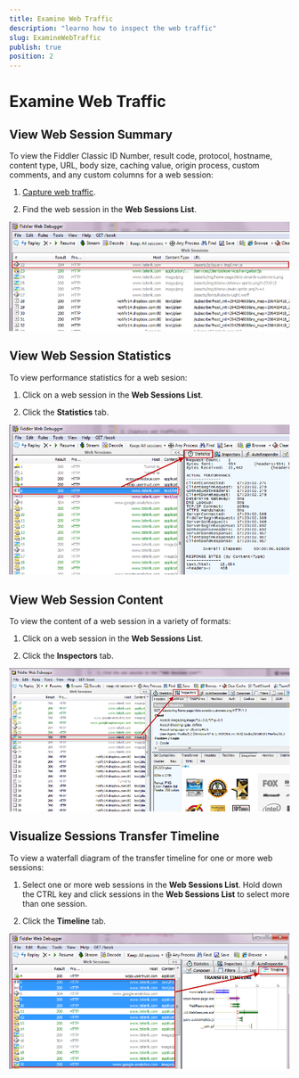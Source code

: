 ```yaml
---
title: Examine Web Traffic
description: "learno how to inspect the web traffic"
slug: ExamineWebTraffic
publish: true
position: 2
---
```


Examine Web Traffic
===================

View Web Session Summary
------------------------
To view the Fiddler Classic ID Number, result code, protocol, hostname, content type, URL, body size, caching value, origin process, custom comments, and any custom columns for a web session:

1. [Capture web traffic][1].

2. Find the web session in the **Web Sessions List**.

 ![Web Session List][2]

View Web Session Statistics
---------------------------
To view performance statistics for a web sesion:

1. Click on a web session in the **Web Sessions List**.

2. Click the **Statistics** tab.

 ![Statistics Tab][3]

View Web Session Content
------------------------
To view the content of a web session in a variety of formats:

1. Click on a web session in the **Web Sessions List**.

2. Click the **Inspectors** tab.

 ![Inspectors Tab][4]

Visualize Sessions Transfer Timeline
---------------------------
To view a waterfall diagram of the transfer timeline for one or more web sessions:

1. Select one or more web sessions in the **Web Sessions List**. Hold down the CTRL key and click sessions in the **Web Sessions List** to select more than one session.

2. Click the **Timeline** tab.

 ![Timeline Tab][5]

[1]: ./CaptureWebTraffic
[2]: ../../images/ExamineWebTraffic/SessionsList.png
[3]: ../../images/ExamineWebTraffic/Statistics.png
[4]: ../../images/ExamineWebTraffic/Inspectors.png
[5]: ../../images/ExamineWebTraffic/Timeline.png